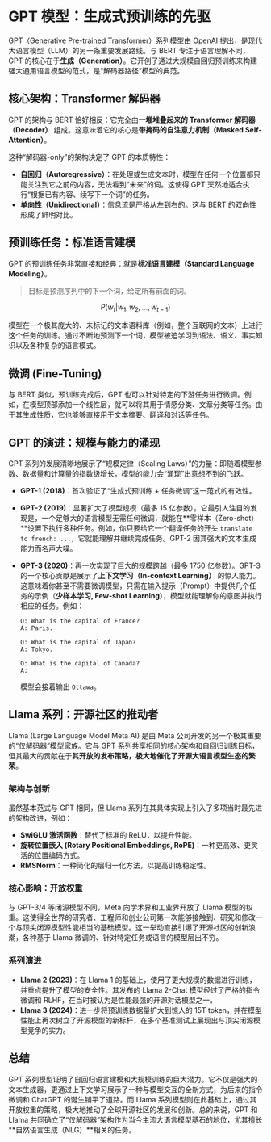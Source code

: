 # GPT 模型：生成式预训练的先驱

GPT（Generative Pre-trained Transformer）系列模型由 OpenAI 提出，是现代大语言模型（LLM）的另一条重要发展路线。与 BERT 专注于语言理解不同，GPT 的核心在于**生成（Generation）**。它开创了通过大规模自回归预训练来构建强大通用语言模型的范式，是“解码器路径”模型的典范。

## 核心架构：Transformer 解码器

GPT 的架构与 BERT 恰好相反：它完全由**一堆堆叠起来的 Transformer 解码器（Decoder）** 组成。这意味着它的核心是**带掩码的自注意力机制（Masked Self-Attention）**。

这种“解码器-only”的架构决定了 GPT 的本质特性：

-   **自回归（Autoregressive）**：在处理或生成文本时，模型在任何一个位置都只能关注到它之前的内容，无法看到“未来”的词。这使得 GPT 天然地适合执行“根据已有内容、续写下一个词”的任务。
-   **单向性（Unidirectional）**：信息流是严格从左到右的。这与 BERT 的双向性形成了鲜明对比。

## 预训练任务：标准语言建模

GPT 的预训练任务非常直接和经典：就是**标准语言建模（Standard Language Modeling）**。

> 目标是预测序列中的下一个词，给定所有前面的词。

$$ P(w_t | w_1, w_2, ..., w_{t-1}) $$

模型在一个极其庞大的、未标记的文本语料库（例如，整个互联网的文本）上进行这个任务的训练。通过不断地预测下一个词，模型被迫学习到语法、语义、事实知识以及各种复杂的语言模式。

## 微调 (Fine-Tuning)

与 BERT 类似，预训练完成后，GPT 也可以针对特定的下游任务进行微调。例如，在模型顶部添加一个线性层，就可以将其用于情感分类、文章分类等任务。由于其生成性质，它也能够直接用于文本摘要、翻译和对话等任务。

## GPT 的演进：规模与能力的涌现

GPT 系列的发展清晰地展示了“规模定律（Scaling Laws）”的力量：即随着模型参数、数据量和计算量的指数级增长，模型的能力会“涌现”出意想不到的飞跃。

-   **GPT-1 (2018)**：首次验证了“生成式预训练 + 任务微调”这一范式的有效性。

-   **GPT-2 (2019)**：显著扩大了模型规模（最多 15 亿参数）。它最引人注目的发现是，一个足够大的语言模型无需任何微调，就能在**零样本（Zero-shot）**设置下执行多种任务。例如，你只要给它一个翻译任务的开头 `translate to french: ...`，它就能理解并继续完成任务。GPT-2 因其强大的文本生成能力而名声大噪。

-   **GPT-3 (2020)**：再一次实现了巨大的规模跨越（最多 1750 亿参数）。GPT-3 的一个核心贡献是展示了**上下文学习（In-context Learning）** 的惊人能力。这意味着你甚至不需要微调模型，只需在输入提示（Prompt）中提供几个任务的示例（**少样本学习, Few-shot Learning**），模型就能理解你的意图并执行相应的任务。例如：

    ```
    Q: What is the capital of France?
    A: Paris.
    
    Q: What is the capital of Japan?
    A: Tokyo.
    
    Q: What is the capital of Canada?
    A: 
    ```
    模型会接着输出 `Ottawa`。

## Llama 系列：开源社区的推动者

Llama (Large Language Model Meta AI) 是由 Meta 公司开发的另一个极其重要的“仅解码器”模型家族。它与 GPT 系列共享相同的核心架构和自回归训练目标，但其最大的贡献在于**其开放的发布策略，极大地催化了开源大语言模型生态的繁荣**。

### 架构与创新

虽然基本范式与 GPT 相同，但 Llama 系列在其具体实现上引入了多项当时最先进的架构改进，例如：
- **SwiGLU 激活函数**：替代了标准的 ReLU，以提升性能。
- **旋转位置嵌入 (Rotary Positional Embeddings, RoPE)**：一种更高效、更灵活的位置编码方式。
- **RMSNorm**：一种简化的层归一化方法，以提高训练稳定性。

### 核心影响：开放权重

与 GPT-3/4 等闭源模型不同，Meta 向学术界和工业界开放了 Llama 模型的权重。这使得全世界的研究者、工程师和创业公司第一次能够接触到、研究和修改一个与顶尖闭源模型性能相当的基础模型。这一举动直接引爆了开源社区的创新浪潮，各种基于 Llama 微调的、针对特定任务或语言的模型层出不穷。

### 系列演进

- **Llama 2 (2023)**：在 Llama 1 的基础上，使用了更大规模的数据进行训练，并重点提升了模型的安全性。其发布的 Llama 2-Chat 模型经过了严格的指令微调和 RLHF，在当时被认为是性能最强的开源对话模型之一。
- **Llama 3 (2024)**：进一步将预训练数据量扩大到惊人的 15T token，并在模型性能上再次树立了开源模型的新标杆，在多个基准测试上展现出与顶尖闭源模型竞争的实力。

## 总结

GPT 系列模型证明了自回归语言建模和大规模训练的巨大潜力。它不仅是强大的文本生成器，更通过上下文学习展示了一种与模型交互的全新方式，为后来的指令微调和 ChatGPT 的诞生铺平了道路。而 Llama 系列模型则在此基础上，通过其开放权重的策略，极大地推动了全球开源社区的发展和创新。总的来说，GPT 和 Llama 共同确立了“仅解码器”架构作为当今主流大语言模型基石的地位，尤其擅长**自然语言生成（NLG）**相关的任务。